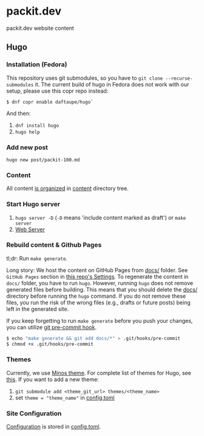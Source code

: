 # packit.dev
packit.dev website content

## Hugo

### Installation (Fedora)

This repository uses git submodules, so you have to `git clone --recurse-submodules` it.
The current build of hugo in Fedora does not work with our setup, please use this copr repo instead:
```
$ dnf copr enable daftaupe/hugo`
```

And then:

1. `dnf install hugo`
2. `hugo help`


### Add new post

`hugo new post/packit-100.md`

### Content

All content [is organized](https://gohugo.io/content-management/organization) in [content](content/) directory tree.

### Start Hugo server

1. `hugo server -D` (`-D` means 'include content marked as draft') or `make server`
2. [Web Server](http://localhost:1313)


### Rebuild content & Github Pages

tl;dr:
Run `make generate`.

Long story:
We host the content on GitHub Pages from [docs/](docs/) folder.
See `GitHub Pages` section in [this repo's Settings](https://github.com/packit-service/packit.dev/settings).
To regenerate the content in `docs/` folder, you have to run `hugo`.
However, running `hugo` does not remove generated files before building.
This means that you should delete the [docs/](docs/) directory before running the `hugo` command.
If you do not remove these files, you run the risk of the wrong files (e.g., drafts or future posts) being left in the generated site.

If you keep forgetting to run `make generate` before you push your changes, you can utilize [git pre-commit hook](https://git-scm.com/docs/githooks#_pre_commit).

```sh
$ echo "make generate && git add docs/*" > .git/hooks/pre-commit
$ chmod +x .git/hooks/pre-commit
```

### Themes

Currently, we use [Minos theme](https://themes.gohugo.io/hugo-theme-minos/).
For complete list of themes for Hugo, see [this](https://themes.gohugo.io).
If you want to add a new theme:

1. `git submodule add <theme_git_url> themes/<theme_name>`
2. set `theme = "theme_name"` in [config.toml](config.toml)

### Site Configuration

[Configuration](https://gohugo.io/getting-started/configuration/) is stored in [config.toml](config.toml).
